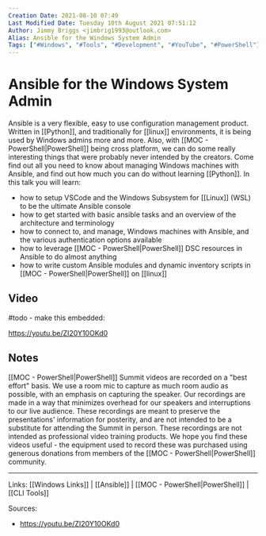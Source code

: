 ```yaml
---
Creation Date: 2021-08-10 07:49
Last Modified Date: Tuesday 10th August 2021 07:51:12
Author: Jimmy Briggs <jimbrig1993@outlook.com>
Alias: Ansible for the Windows System Admin
Tags: ["#Windows", "#Tools", "#Development", "#YouTube", "#PowerShell"]
---
```


# Ansible for the Windows System Admin

Ansible is a very flexible, easy to use configuration management product. Written in [[Python]], and traditionally for [[linux]] environments, it is being used by Windows admins more and more. Also, with [[MOC - PowerShell|PowerShell]] being cross platform, we can do some really interesting things that were probably never intended by the creators. Come find out all you need to know about managing Windows machines with Ansible, and find out how much you can do without learning [[Python]]. In this talk you will learn:

- how to setup VSCode and the Windows Subsystem for [[Linux]] (WSL) to be the ultimate Ansible console
- how to get started with basic ansible tasks and an overview of the architecture and terminology
- how to connect to, and manage, Windows machines with Ansible, and the various authentication options available
- how to leverage [[MOC - PowerShell|PowerShell]] DSC resources in Ansible to do almost anything
- how to write custom Ansible modules and dynamic inventory scripts in [[MOC - PowerShell|PowerShell]] on [[linux]]

## Video

#todo - make this embedded:

https://youtu.be/ZI20Y10OKd0

## Notes

[[MOC - PowerShell|PowerShell]] Summit videos are recorded on a "best effort" basis. We use a room mic to capture as much room audio as possible, with an emphasis on capturing the speaker. Our recordings are made in a way that minimizes overhead for our speakers and interruptions to our live audience. These recordings are meant to preserve the presentations' information for posterity, and are not intended to be a substitute for attending the Summit in person. These recordings are not intended as professional video training products. We hope you find these videos useful - the equipment used to record these was purchased using generous donations from members of the [[MOC - PowerShell|PowerShell]] community.
 



***

Links: [[Windows Links]] | [[Ansible]] | [[MOC - PowerShell|PowerShell]] | [[CLI Tools]]

Sources:
- https://youtu.be/ZI20Y10OKd0


